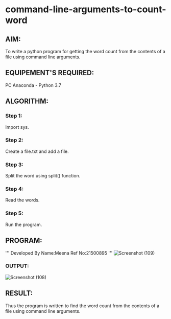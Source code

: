 # command-line-arguments-to-count-word
## AIM:
To write a python program for getting the word count from the contents of a file using command line arguments.
## EQUIPEMENT'S REQUIRED: 
PC
Anaconda - Python 3.7
## ALGORITHM: 
### Step 1:
Import sys.
### Step 2: 
Create a file.txt and add a file.
### Step 3: 
Split the word using split() function.
### Step 4:  
Read the words.
### Step 5: 
Run the program.

## PROGRAM:
'''
Developed By Name:Meena Ref No:21500895
'''
![Screenshot (109)](https://user-images.githubusercontent.com/94677128/153769294-27a51050-2a4d-4f8f-a6d1-35d263593812.png)

### OUTPUT:
![Screenshot (108)](https://user-images.githubusercontent.com/94677128/153769238-bf5e7062-9da0-4e0c-a361-77aa5187da6d.png)



## RESULT:
Thus the program is written to find the word count from the contents of a file using command line arguments.
